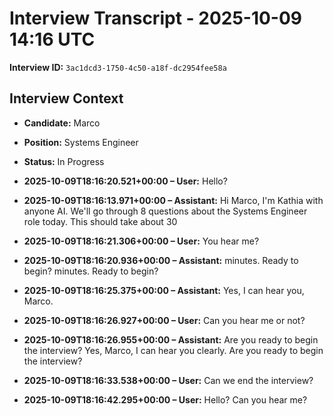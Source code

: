 # Interview Transcript - 2025-10-09 14:16 UTC

**Interview ID:** `3ac1dcd3-1750-4c50-a18f-dc2954fee58a`

## Interview Context
- **Candidate:** Marco
- **Position:** Systems Engineer
- **Status:** In Progress

- **2025-10-09T18:16:20.521+00:00 – User:** Hello?
- **2025-10-09T18:16:13.971+00:00 – Assistant:** Hi Marco, I'm Kathia with anyone AI. We'll go through 8 questions about the Systems Engineer role today. This should take about 30
- **2025-10-09T18:16:21.306+00:00 – User:** You hear me?
- **2025-10-09T18:16:20.936+00:00 – Assistant:** minutes. Ready to begin? minutes. Ready to begin?
- **2025-10-09T18:16:25.375+00:00 – Assistant:** Yes, I can hear you, Marco.
- **2025-10-09T18:16:26.927+00:00 – User:** Can you hear me or not?
- **2025-10-09T18:16:26.955+00:00 – Assistant:** Are you ready to begin the interview? Yes, Marco, I can hear you clearly. Are you ready to begin the interview?
- **2025-10-09T18:16:33.538+00:00 – User:** Can we end the interview?
- **2025-10-09T18:16:42.295+00:00 – User:** Hello? Can you hear me?
